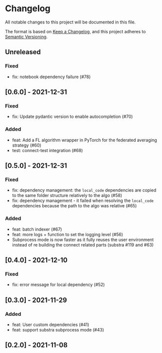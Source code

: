 # Changelog

All notable changes to this project will be documented in this file.

The format is based on [Keep a Changelog](https://keepachangelog.com/en/1.0.0/),
and this project adheres to [Semantic Versioning](https://semver.org/spec/v2.0.0.html).

## Unreleased

### Fixed

- fix: notebook dependency failure (#78)

## [0.6.0] - 2021-12-31

### Fixed

- fix: Update pydantic version to enable autocompletion (#70)

### Added

- feat: Add a FL algorithm wrapper in PyTorch for the federated averaging strategy (#60)
- test: connect-test integration (#68)

## [0.5.0] - 2021-12-31

### Fixed

- fix: dependency management: the `local_code` dependencies are copied to the same folder structure relatively to the algo (#58)
- fix: dependency management - it failed when resolving the `local_code` dependencies because the path to the algo was relative (#65)

### Added

- feat: batch indexer (#67)
- feat: more logs + function to set the logging level (#56)
- Subprocess mode is now faster as it fully reuses the user environment instead of re building the connect related parts (substra #119 and #63)

## [0.4.0] - 2021-12-10

### Fixed

- fix: error message for local dependency (#52)

## [0.3.0] - 2021-11-29

### Added

- feat: User custom dependencies (#41)
- feat: support substra subprocess mode (#43)

## [0.2.0] - 2021-11-08

[Unreleased]: https://github.com/owkin/connectlib/compare/0.3.0...HEAD
